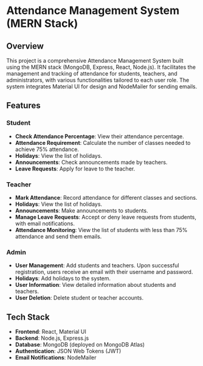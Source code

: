 # Attendance Management System (MERN Stack)

## Overview
This project is a comprehensive Attendance Management System built using the MERN stack (MongoDB, Express, React, Node.js). It facilitates the management and tracking of attendance for students, teachers, and administrators, with various functionalities tailored to each user role. The system integrates Material UI for design and NodeMailer for sending emails.

## Features

### Student
- **Check Attendance Percentage**: View their attendance percentage.
- **Attendance Requirement**: Calculate the number of classes needed to achieve 75% attendance.
- **Holidays**: View the list of holidays.
- **Announcements**: Check announcements made by teachers.
- **Leave Requests**: Apply for leave to the teacher.

### Teacher
- **Mark Attendance**: Record attendance for different classes and sections.
- **Holidays**: View the list of holidays.
- **Announcements**: Make announcements to students.
- **Manage Leave Requests**: Accept or deny leave requests from students, with email notifications.
- **Attendance Monitoring**: View the list of students with less than 75% attendance and send them emails.

### Admin
- **User Management**: Add students and teachers. Upon successful registration, users receive an email with their username and password.
- **Holidays**: Add holidays to the system.
- **User Information**: View detailed information about students and teachers.
- **User Deletion**: Delete student or teacher accounts.

## Tech Stack
- **Frontend**: React, Material UI
- **Backend**: Node.js, Express.js
- **Database**: MongoDB (deployed on MongoDB Atlas)
- **Authentication**: JSON Web Tokens (JWT)
- **Email Notifications**: NodeMailer
